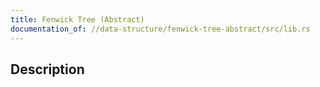```yaml
---
title: Fenwick Tree (Abstract)
documentation_of: //data-structure/fenwick-tree-abstract/src/lib.rs
---
```


## Description
